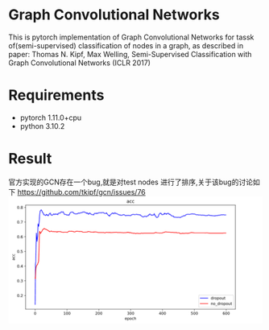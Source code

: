 # Graph Convolutional Networks
This is pytorch implementation of Graph Convolutional Networks for tassk of(semi-supervised) classification of nodes in a graph, as described in paper:
Thomas N. Kipf, Max Welling, Semi-Supervised Classification with Graph Convolutional Networks (ICLR 2017)
# Requirements
- pytorch 1.11.0+cpu
- python 3.10.2
# Result
官方实现的GCN存在一个bug,就是对test nodes 进行了排序,关于该bug的讨论如下
https://github.com/tkipf/gcn/issues/76
![](./result_1.png)  